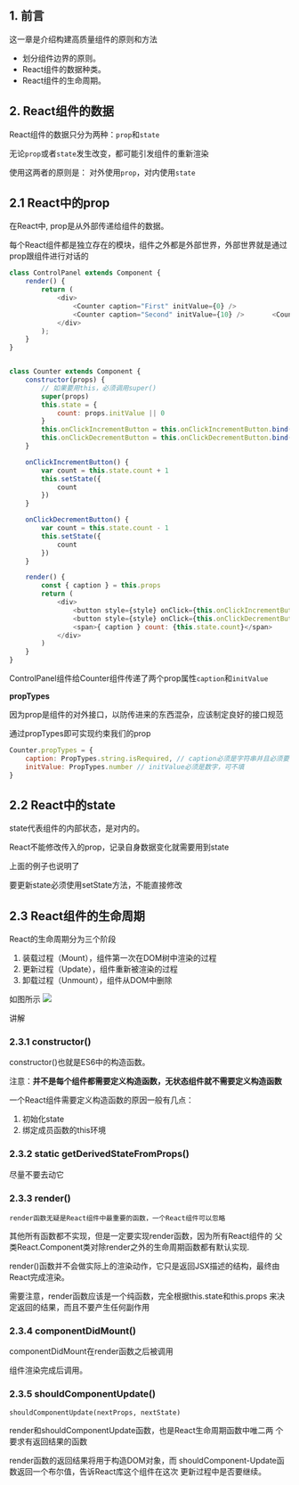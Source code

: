## 1. 前言
这一章是介绍构建高质量组件的原则和方法

- 划分组件边界的原则。
- React组件的数据种类。
- React组件的生命周期。


## 2. React组件的数据
React组件的数据只分为两种：`prop`和`state`

无论`prop`或者`state`发生改变，都可能引发组件的重新渲染

使用这两者的原则是：
对外使用`prop`，对内使用`state`


## 2.1 React中的prop

在React中, prop是从外部传递给组件的数据。

每个React组件都是独立存在的模块，组件之外都是外部世界，外部世界就是通过prop跟组件进行对话的

```js
class ControlPanel extends Component {
    render() {    
        return (      
            <div>        
                <Counter caption="First" initValue={0} />       
                <Counter caption="Second" initValue={10} />       <Counter caption="Third" initValue={20} />      
            </div>    
        );  
    }
}


class Counter extends Component {
    constructor(props) {
        // 如果要用this，必须调用super()
        super(props)
        this.state = {
            count: props.initValue || 0
        }
        this.onClickIncrementButton = this.onClickIncrementButton.bind(this)
        this.onClickDecrementButton = this.onClickDecrementButton.bind(this)    
    }

    onClickIncrementButton() {
        var count = this.state.count + 1
        this.setState({ 
            count
        })
    }

    onClickDecrementButton() {
        var count = this.state.count - 1
        this.setState({
            count
        })
    }

    render() {
        const { caption } = this.props
        return (
            <div>
                <button style={style} onClick={this.onClickIncrementButton} >+</button>
                <button style={style} onClick={this.onClickDecrementButton} >-</button>
                <span>{ caption } count: {this.state.count}</span>
            </div>
        )
    }
}
```

ControlPanel组件给Counter组件传递了两个prop属性`caption`和`initValue`


**propTypes**

因为prop是组件的对外接口，以防传进来的东西混杂，应该制定良好的接口规范

通过propTypes即可实现约束我们的prop
```js
Counter.propTypes = {
    caption: PropTypes.string.isRequired, // caption必须是字符串并且必须要填
    initValue: PropTypes.number // initValue必须是数字，可不填
}
```

## 2.2 React中的state

state代表组件的内部状态，是对内的。

React不能修改传入的prop，记录自身数据变化就需要用到state

上面的例子也说明了

要更新state必须使用setState方法，不能直接修改


## 2.3 React组件的生命周期

React的生命周期分为三个阶段

1. 装载过程（Mount），组件第一次在DOM树中渲染的过程
2. 更新过程（Update），组件重新被渲染的过程
3. 卸载过程（Unmount），组件从DOM中删除


如图所示
![](http://ww1.sinaimg.cn/large/006PpBLoly1g432ldnltrj30yo0oa75w.jpg)

讲解

### 2.3.1 constructor()

constructor()也就是ES6中的构造函数。

注意：**并不是每个组件都需要定义构造函数，无状态组件就不需要定义构造函数**

一个React组件需要定义构造函数的原因一般有几点：
1. 初始化state
2. 绑定成员函数的this环境


### 2.3.2 static getDerivedStateFromProps()

尽量不要去动它


### 2.3.3 render()

    render函数无疑是React组件中最重要的函数，一个React组件可以忽略
其他所有函数都不实现，但是一定要实现render函数，因为所有React组件的
父类React.Component类对除render之外的生命周期函数都有默认实现.

render()函数并不会做实际上的渲染动作，它只是返回JSX描述的结构，最终由React完成渲染。

需要注意，render函数应该是一个纯函数，完全根据this.state和this.props
来决定返回的结果，而且不要产生任何副作用


### 2.3.4 componentDidMount()

componentDidMount在render函数之后被调用

组件渲染完成后调用。

### 2.3.5 shouldComponentUpdate()

```shouldComponentUpdate(nextProps, nextState)```

render和shouldComponentUpdate函数，也是React生命周期函数中唯二两
个要求有返回结果的函数

render函数的返回结果将用于构造DOM对象，而
shouldComponent-Update函数返回一个布尔值，告诉React库这个组件在这次
更新过程中是否要继续。